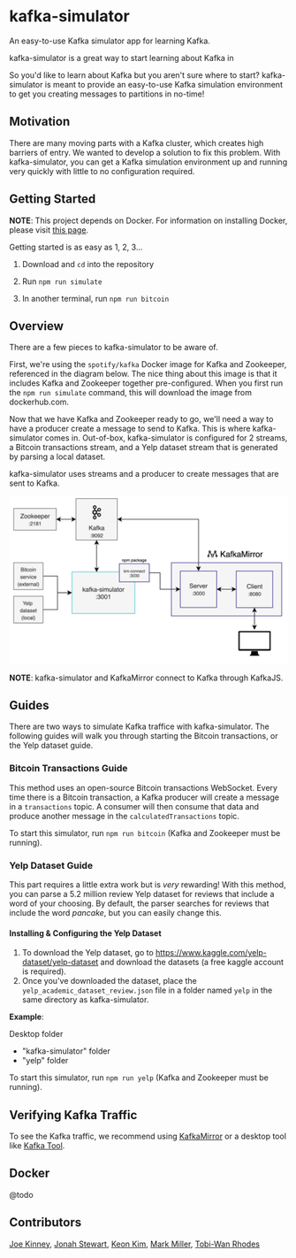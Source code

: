 # kafka-simulator

An easy-to-use Kafka simulator app for learning Kafka.

kafka-simulator is a great way to start learning about Kafka in

So you'd like to learn about Kafka but you aren't sure where to start? kafka-simulator is meant to provide an easy-to-use Kafka simulation environment to get you creating messages to partitions in no-time!

## Motivation

There are many moving parts with a Kafka cluster, which creates high barriers of entry. We wanted to develop a solution to fix this problem. With kafka-simulator, you can get a Kafka simulation environment up and running very quickly with little to no configuration required.

## Getting Started

**NOTE**: This project depends on Docker. For information on installing Docker, please visit [this page](https://docs.docker.com/get-docker/).

Getting started is as easy as 1, 2, 3...

1. Download and `cd` into the repository

2. Run `npm run simulate`

3. In another terminal, run `npm run bitcoin`

## Overview

There are a few pieces to kafka-simulator to be aware of.

First, we're using the `spotify/kafka` Docker image for Kafka and Zookeeper, referenced in the diagram below. The nice thing about this image is that it includes Kafka and Zookeeper together pre-configured. When you first run the `npm run simulate` command, this will download the image from dockerhub.com.

Now that we have Kafka and Zookeeper ready to go, we'll need a way to have a producer create a message to send to Kafka. This is where kafka-simulator comes in. Out-of-box, kafka-simulator is configured for 2 streams, a Bitcoin transactions stream, and a Yelp dataset stream that is generated by parsing a local dataset.

kafka-simulator uses streams and a producer to create messages that are sent to Kafka.

![kafka-simulator Design](./assets/system-design.png)

**NOTE**: kafka-simulator and KafkaMirror connect to Kafka through KafkaJS.

## Guides

There are two ways to simulate Kafka traffice with kafka-simulator. The following guides will walk you through starting the Bitcoin transactions, or the Yelp dataset guide.

### Bitcoin Transactions Guide

This method uses an open-source Bitcoin transactions WebSocket. Every time there is a Bitcoin transaction, a Kafka producer will create a message in a `transactions` topic. A consumer will then consume that data and produce another message in the `calculatedTransactions` topic.

To start this simulator, run `npm run bitcoin` (Kafka and Zookeeper must be running).

### Yelp Dataset Guide

This part requires a little extra work but is _very_ rewarding! With this method, you can parse a 5.2 million review Yelp dataset for reviews that include a word of your choosing. By default, the parser searches for reviews that include the word _pancake_, but you can easily change this.

#### Installing & Configuring the Yelp Dataset

1. To download the Yelp dataset, go to https://www.kaggle.com/yelp-dataset/yelp-dataset and download the datasets (a free kaggle account is required).
1. Once you've downloaded the dataset, place the `yelp_academic_dataset_review.json` file in a folder named `yelp` in the same directory as kafka-simulator.

**Example**:

Desktop folder

- "kafka-simulator" folder
- "yelp" folder

To start this simulator, run `npm run yelp` (Kafka and Zookeeper must be running).

## Verifying Kafka Traffic

To see the Kafka traffic, we recommend using [KafkaMirror](https://github.com/oslabs-beta/KafkaMirror) or a desktop tool like [Kafka Tool](https://www.kafkatool.com/).

## Docker

@todo

## Contributors

[Joe Kinney](https://github.com/joekinney-png),
[Jonah Stewart](https://github.com/jonahlstewart),
[Keon Kim](https://github.com/Keon-Kim-0),
[Mark Miller](https://github.com/markmanuelmiller),
[Tobi-Wan Rhodes](https://github.com/rtobiwan)
